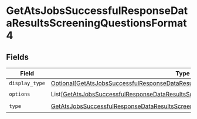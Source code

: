 # GetAtsJobsSuccessfulResponseDataResultsScreeningQuestionsFormat4


## Fields

| Field                                                                                                                                                                                       | Type                                                                                                                                                                                        | Required                                                                                                                                                                                    | Description                                                                                                                                                                                 |
| ------------------------------------------------------------------------------------------------------------------------------------------------------------------------------------------- | ------------------------------------------------------------------------------------------------------------------------------------------------------------------------------------------- | ------------------------------------------------------------------------------------------------------------------------------------------------------------------------------------------- | ------------------------------------------------------------------------------------------------------------------------------------------------------------------------------------------- |
| `display_type`                                                                                                                                                                              | [Optional[GetAtsJobsSuccessfulResponseDataResultsScreeningQuestionsFormat4DisplayType]](../../models/shared/getatsjobssuccessfulresponsedataresultsscreeningquestionsformat4displaytype.md) | :heavy_minus_sign:                                                                                                                                                                          | N/A                                                                                                                                                                                         |
| `options`                                                                                                                                                                                   | List[[GetAtsJobsSuccessfulResponseDataResultsScreeningQuestionsFormat4Options](../../models/shared/getatsjobssuccessfulresponsedataresultsscreeningquestionsformat4options.md)]             | :heavy_check_mark:                                                                                                                                                                          | N/A                                                                                                                                                                                         |
| `type`                                                                                                                                                                                      | [GetAtsJobsSuccessfulResponseDataResultsScreeningQuestionsFormat4Type](../../models/shared/getatsjobssuccessfulresponsedataresultsscreeningquestionsformat4type.md)                         | :heavy_check_mark:                                                                                                                                                                          | N/A                                                                                                                                                                                         |
